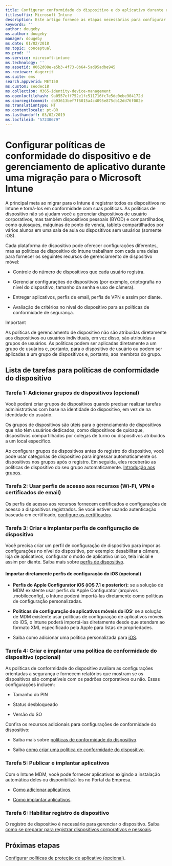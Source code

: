 ```yaml
---
title: Configurar conformidade do dispositivo e do aplicativo durante uma migração do Intune
titlesuffix: Microsoft Intune
description: Este artigo fornece as etapas necessárias para configurar políticas de conformidade do dispositivo e de gerenciamento de aplicativo durante uma migração do Microsoft Intune.
keywords: ''
author: dougeby
ms.author: dougeby
manager: dougeby
ms.date: 01/02/2018
ms.topic: conceptual
ms.prod: ''
ms.service: microsoft-intune
ms.technology: ''
ms.assetid: 0062d08e-e5b3-4f73-8b64-5ad95adbe945
ms.reviewer: dagerrit
ms.suite: ems
search.appverid: MET150
ms.custom: seodec18
ms.collection: M365-identity-device-management
ms.openlocfilehash: 9a0557eff752e1fc511716fc7e5de0ebe904172d
ms.sourcegitcommit: cb93613bef7f6015a4c4095e875cb12dd76f002e
ms.translationtype: HT
ms.contentlocale: pt-BR
ms.lasthandoff: 03/02/2019
ms.locfileid: "57230679"
---
```

# <a name="configure-device-compliance-and-app-management-policies-when-migrating-to-microsoft-intune"></a>Configurar políticas de conformidade do dispositivo e de gerenciamento de aplicativo durante uma migração para o Microsoft Intune

A principal meta ao migrar para o Intune é registrar todos os dispositivos no Intune e torná-los em conformidade com suas políticas. As políticas de dispositivo não só ajudam você a gerenciar dispositivos de usuário corporativos, mas também dispositivos pessoais (BYOD) e compartilhados, como quiosques, máquinas de ponto de venda, tablets compartilhados por vários alunos em uma sala de aula ou dispositivos sem usuários (somente iOS).

Cada plataforma de dispositivo pode oferecer configurações diferentes, mas as políticas de dispositivo do Intune trabalham com cada uma delas para fornecer os seguintes recursos de gerenciamento de dispositivo móvel:

-   Controle do número de dispositivos que cada usuário registra.

-   Gerenciar configurações de dispositivos (por exemplo, criptografia no nível do dispositivo, tamanho da senha e uso de câmera).

-   Entregar aplicativos, perfis de email, perfis de VPN e assim por diante.

-   Avaliação de critérios no nível do dispositivo para as políticas de conformidade de segurança.

> [!IMPORTANT]
> As políticas de gerenciamento de dispositivo não são atribuídas diretamente aos dispositivos ou usuários individuais, em vez disso, são atribuídas a grupos de usuários. As políticas podem ser aplicadas diretamente a um grupo de usuários e, portanto, para o dispositivo de usuário ou podem ser aplicadas a um grupo de dispositivos e, portanto, aos membros do grupo.

## <a name="task-list-for-device-compliance-policies"></a>Lista de tarefas para políticas de conformidade do dispositivo

### <a name="task-1-add-device-groups-optional"></a>Tarefa 1: Adicionar grupos de dispositivos (opcional)

Você poderá criar grupos de dispositivos quando precisar realizar tarefas administrativas com base na identidade do dispositivo, em vez de na identidade do usuário.

Os grupos de dispositivos são úteis para o gerenciamento de dispositivos que não têm usuários dedicados, como dispositivos de quiosque, dispositivos compartilhados por colegas de turno ou dispositivos atribuídos a um local específico.

Ao configurar grupos de dispositivos antes do registro do dispositivo, você pode usar categorias de dispositivo para ingressar automaticamente os dispositivos nos grupos após o registro. Em seguida, eles receberão as políticas de dispositivo do seu grupo automaticamente. [Introdução aos grupos](groups-get-started.md).

### <a name="task-2-use-resource-access-profiles-wi-fi-vpn-and-email-certificates"></a>Tarefa 2: Usar perfis de acesso aos recursos (Wi-Fi, VPN e certificados de email)

Os perfis de acesso aos recursos fornecem certificados e configurações de acesso a dispositivos registrados. Se você estiver usando autenticação baseada em certificado, [configure os certificados](certificates-configure.md).

### <a name="task-3-create-and-deploy-device-configuration-profiles"></a>Tarefa 3: Criar e implantar perfis de configuração de dispositivo

Você precisa criar um perfil de configuração de dispositivo para impor as configurações no nível do dispositivo, por exemplo: desabilitar a câmera, loja de aplicativos, configurar o modo de aplicativo único, tela inicial e assim por diante. Saiba mais sobre [perfis de dispositivo](device-profiles.md).

####  <a name="directly-import-ios-configuration-profiles-optional"></a>Importar diretamente perfis de configuração do iOS (opcional)

-   **Perfis do Apple Configurator iOS (iOS 7.1 e posterior):** se a solução de MDM existente usar perfis do Apple Configurator (arquivos .mobileconfig), o Intune poderá importá-las diretamente como políticas de configuração personalizadas.

-   **Políticas de configuração de aplicativos móveis do iOS:** se a solução de MDM existente usar políticas de configuração de aplicativos móveis do iOS, o Intune poderá importá-las diretamente desde que atendam ao formato XML especificado pela Apple para listas de propriedades.

- Saiba como adicionar uma política personalizada para [iOS](custom-settings-ios.md).

### <a name="task-4-create-and-deploy-device-compliance-policies-optional"></a>Tarefa 4: Criar e implantar uma política de conformidade do dispositivo (opcional)

As políticas de conformidade do dispositivo avaliam as configurações orientadas a segurança e fornecem relatórios que mostram se os dispositivos são compatíveis com os padrões corporativos ou não. Essas configurações incluem:

-   Tamanho do PIN

-   Status desbloqueado

-   Versão do SO

Confira os recursos adicionais para configurações de conformidade do dispositivo:

-   Saiba mais sobre [políticas de conformidade do dispositivo](device-compliance.md).

-   Saiba [como criar uma política de conformidade do dispositivo](device-compliance-get-started.md).

### <a name="task-5-publish-and-deploy-apps"></a>Tarefa 5: Publicar e implantar aplicativos

Com o Intune MDM, você pode fornecer aplicativos exigindo a instalação automática deles ou disponibilizá-los no Portal da Empresa.

-   [Como adicionar aplicativos](apps-add.md).

-   [Como implantar aplicativos](apps-deploy.md).

### <a name="task-6-enable-device-enrollment"></a>Tarefa 6: Habilitar registro de dispositivo

O registro de dispositivo é necessário para gerenciar o dispositivo. Saiba [como se preparar para registrar dispositivos corporativos e pessoais](device-enrollment.md).

## <a name="next-steps"></a>Próximas etapas

[Configurar políticas de proteção de aplicativo (opcional)](migration-guide-app-protection-policies.md).
